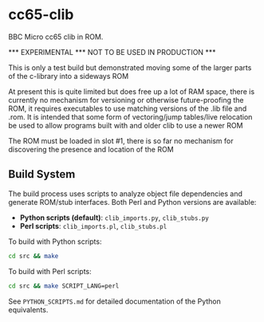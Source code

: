 # cc65-clib

BBC Micro cc65 clib in ROM. 

*** EXPERIMENTAL *** NOT TO BE USED IN PRODUCTION ***

This is only a test build but demonstrated moving some of the larger parts of 
the c-library into a sideways ROM

At present this is quite limited but does free up a lot of RAM space, there
is currently no mechanism for versioning or otherwise future-proofing the
ROM, it requires executables to use matching versions of the .lib file and 
.rom. It is intended that some form of vectoring/jump tables/live relocation
be used to allow programs built with and older clib to use a newer ROM

The ROM must be loaded in slot #1, there is so far no mechanism for 
discovering the presence and location of the ROM

## Build System

The build process uses scripts to analyze object file dependencies and generate
ROM/stub interfaces. Both Perl and Python versions are available:

- **Python scripts (default)**: `clib_imports.py`, `clib_stubs.py` 
- **Perl scripts**: `clib_imports.pl`, `clib_stubs.pl`

To build with Python scripts:
```bash
cd src && make
```

To build with Perl scripts:
```bash  
cd src && make SCRIPT_LANG=perl
```

See `PYTHON_SCRIPTS.md` for detailed documentation of the Python equivalents.


